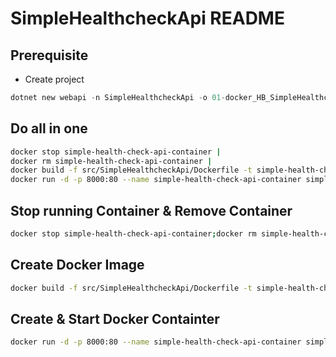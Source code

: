 # SimpleHealthcheckApi README
## Prerequisite
- Create project
```ps1
dotnet new webapi -n SimpleHealthcheckApi -o 01-docker_HB_SimpleHealthcheckApi
```

## Do all in one
```sh
docker stop simple-health-check-api-container |
docker rm simple-health-check-api-container |
docker build -f src/SimpleHealthcheckApi/Dockerfile -t simple-health-check-api-image . |
docker run -d -p 8000:80 --name simple-health-check-api-container simple-health-check-api-image
```

## Stop running Container & Remove Container
```sh
docker stop simple-health-check-api-container;docker rm simple-health-check-api-container
```

## Create Docker Image
```sh
docker build -f src/SimpleHealthcheckApi/Dockerfile -t simple-health-check-api-image .
```

## Create & Start Docker Containter
```sh
docker run -d -p 8000:80 --name simple-health-check-api-container simple-health-check-api-image
```
